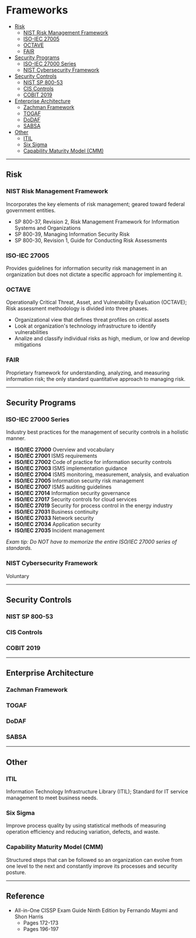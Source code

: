 # Frameworks

* [Risk](#risk)
   * [NIST Risk Management Framework](#nist-risk-management-framework)
   * [ISO-IEC 27005](#iso-iec-27005)
   * [OCTAVE](#octave)
   * [FAIR](#fair)
* [Security Programs](#security-programs)
   * [ISO-IEC 27000 Series](#iso-iec-27000-series)
   * [NIST Cybersecurity Framework](#nist-cybersecurity-framework)
* [Security Controls](#security-controls)
   * [NIST SP 800-53](#nist-sp-800-53)
   * [CIS Controls](#cis-controls)
   * [COBIT 2019](#cobit-2019)
* [Enterprise Architecture](#enterprise-architecture)
   * [Zachman Framework](#zachman-framework)
   * [TOGAF](#togaf)
   * [DoDAF](#dodaf)
   * [SABSA](#sabsa)
* [Other](#other)
   * [ITIL](#itil)
   * [Six Sigma](#six-sigma)
   * [Capability Maturity Model (CMM)](#capability-maturity-model-(cmm))

**********************************************************************   
## Risk

### NIST Risk Management Framework
Incorporates the key elements of risk management; geared toward federal government entities.
* SP 800-37, Revision 2, Risk Management Framework for Information Systems and Organizations
* SP 800-39, Managing Information Security Risk
* SP 800-30, Revision 1, Guide for Conducting Risk Assessments
   
### ISO-IEC 27005
Provides guidelines for information security risk management in an organization but does not dictate a specific approach for implementing it.

### OCTAVE
Operationally Critical Threat, Asset, and Vulnerability Evaluation (OCTAVE); Risk assessment methodology is divided into three phases.
* Organizational view that defines threat profiles on critical assets
* Look at organization's technology infrastructure to identify vulnerabilities
* Analize and classify individual risks as high, medium, or low and develop mitigations

### FAIR
Proprietary framework for understanding, analyzing, and measuring information risk; the only standard quantitative approach to managing risk.

**********************************************************************   
## Security Programs

### ISO-IEC 27000 Series
Industry best practices for the management of security controls in a holistic manner.
* **ISO/IEC 27000** Overview and vocabulary
* **ISO/IEC 27001** ISMS requirements
* **ISO/IEC 27002** Code of practice for information security controls
* **ISO/IEC 27003** ISMS implementation guidance
* **ISO/IEC 27004** ISMS monitoring, measurement, analysis, and evaluation
* **ISO/IEC 27005** Information security risk management
* **ISO/IEC 27007** ISMS auditing guidelines
* **ISO/IEC 27014** Information security governance
* **ISO/IEC 27017** Security controls for cloud services
* **ISO/IEC 27019** Security for process control in the energy industry
* **ISO/IEC 27031** Business continuity
* **ISO/IEC 27033** Network security
* **ISO/IEC 27034** Application security
* **ISO/IEC 27035** Incident management

*Exam tip: Do NOT have to memorize the entire ISO/IEC 27000 series of standards.*

### NIST Cybersecurity Framework
Voluntary 

********************************************************************** 
## Security Controls

### NIST SP 800-53

### CIS Controls

### COBIT 2019

**********************************************************************
## Enterprise Architecture

### Zachman Framework
### TOGAF
### DoDAF
### SABSA
   
**********************************************************************   
## Other

### ITIL
Information Technology Infrastructure Library (ITIL); Standard for IT service management to meet business needs.
 
### Six Sigma
Improve process quality by using statistical methods of measuring operation efficiency and reducing variation, defects, and waste.  
 
### Capability Maturity Model (CMM)
Structured steps that can be followed so an organization can evolve from one level to the next and constantly improve its processes and security posture.

********************************************************************** 
## Reference
* All-in-One CISSP Exam Guide Ninth Edition by Fernando Maymi and Shon Harris
   * Pages 172-173
   * Pages 196-197
